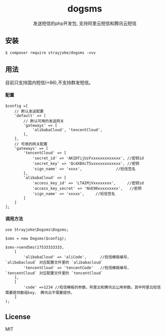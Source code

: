 <h1 align="center"> dogsms </h1>

<p align="center"> 发送短信的php开发包, 支持阿里云短信和腾讯云短信</p>


## 安装

```
$ composer require strayjoke/dogsms -vvv
```

## 用法
目前只支持国内短信(+86),不支持群发短信。

#### 配置
```
$config =[
    // 默认发送配置
    'default' => [
        // 默认可用的发送网关
        'gateways' => [
            'alibabaCloud', 'tencentCloud',
        ],
    ],
    // 可用的网关配置
    'gateways' => [
        'tencentCloud' => [
            'secret_id' => 'AKIDTijUzFxxxxxxxxxxxxx', //密钥id
            'secret_key' => 'QcdXBXcT5xxxxxxxxxxxxx', //密钥
            'sign_name' => 'xxxx',               //短信签名
        ],
        'alibabaCloud' => [
            'access_key_id' => 'LTAIMjVxxxxxxxx',     //密钥id
            'access_key_secret' => 'NnE90xxxxxxxxx',   //密钥
            'sign_name' => 'xxxxx',     //短信签名
        ]
    ]
];
```

#### 调用方法
```
use Strayjoke\Dogsms\Dogsms;

$sms = new Dogsms($config);

$sms->sendSms(17533333333, 
    [
        'alibabaCloud' => 'aliCode',      //短信模板编号， `alibabacloud` 对应配置文件里的 `alibabacloud`
        'tencentCloud' => 'tencentCode'   //短信模板编号， `tencentCloud` 对应配置文件里的 `tencentCloud`
    ], 
    [
        'code' =>1234 //短信模板的参数，阿里云和腾讯云公用参数。其中阿里云短信需要提供数组key， 腾讯云不需要提供。
    ] 
);
```

## License

MIT